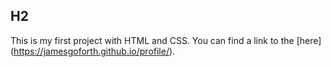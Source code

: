 ## H2
This is my first project with HTML and CSS. You can find a link to the [here] (https://jamesgoforth.github.io/profile/).
